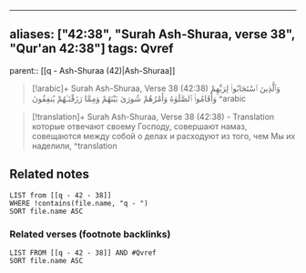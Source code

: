 
---
aliases: ["42:38", "Surah Ash-Shuraa, verse 38", "Qur'an 42:38"]
tags: Qvref
---

parent:: [[q - Ash-Shuraa (42)|Ash-Shuraa]]

> [!arabic]+ Surah Ash-Shuraa, Verse 38 (42:38)
> <span class="quran-arabic">وَٱلَّذِينَ ٱسْتَجَابُوا۟ لِرَبِّهِمْ وَأَقَامُوا۟ ٱلصَّلَوٰةَ وَأَمْرُهُمْ شُورَىٰ بَيْنَهُمْ وَمِمَّا رَزَقْنَـٰهُمْ يُنفِقُونَ</span>
^arabic

> [!translation]+ Surah Ash-Shuraa, Verse 38 (42:38) - Translation
> которые отвечают своему Господу, совершают намаз, совещаются между собой о делах и расходуют из того, чем Мы их наделили,
^translation



## Related notes
```dataview
LIST from [[q - 42 - 38]]
WHERE !contains(file.name, "q - ")
SORT file.name ASC
```

### Related verses (footnote backlinks)
```dataview
LIST FROM [[q - 42 - 38]] AND #Qvref
SORT file.name ASC
```


